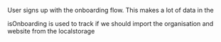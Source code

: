 User signs up with the onboarding flow. This makes a lot of data in the 

isOnboarding is used to track if we should import the organisation and website from the localstorage